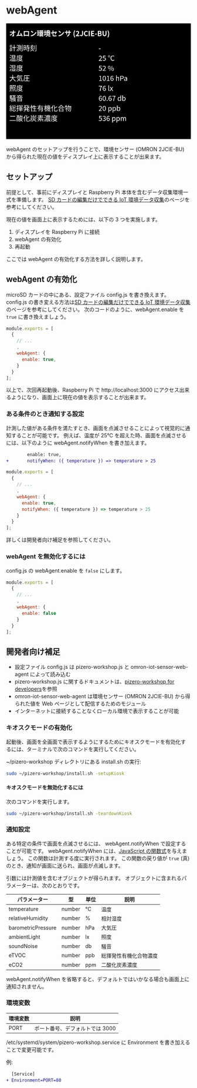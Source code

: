 # webAgent

![画面](../images/omron-iot-sensor-web-agent.png)

webAgent のセットアップを行うことで、環境センサー (OMRON 2JCIE-BU) から得られた現在の値をディスプレイ上に表示することが出来ます。

## セットアップ

前提として、事前にディスプレイと Raspberry Pi 本体を含むデータ収集環境一式を準備します。
[SD カードの編集だけでできる IoT 環境データ収集](../Workshop)のページを参考にしてください。

現在の値を画面上に表示するためには、以下の 3 つを実施します。

1. ディスプレイを Raspberry Pi に接続
2. webAgent の有効化
3. 再起動

ここでは webAgent の有効化する方法を詳しく説明します。

## webAgent の有効化

microSD カードの中にある、設定ファイル config.js を書き換えます。
config.js の書き変える方法は[SD カードの編集だけでできる IoT 環境データ収集](../Workshop)のページを参考にしてください。
次のコードのように、webAgent.enable を `true` に書き換えましょう。

```js
module.exports = [
  {
    // ...
    ,
    webAgent: {
      enable: true,
    }
  }
];
```

以上で、次回再起動後、Raspberry Pi で http://localhost:3000 にアクセス出来るようになり、画面上に現在の値を表示することが出来ます。

### ある条件のとき通知する設定

計測した値がある条件を満たすとき、画面を点滅させることによって視覚的に通知することが可能です。
例えば、温度が 25℃ を超えた時、画面を点滅させるには、以下のように webAgent.notifyWhen を書き加えます。

```diff
        enable: true,
+       notifyWhen: ({ temperature }) => temperature > 25
```

```js
module.exports = [
  {
    // ...
    ,
    webAgent: {
      enable: true,
      notifyWhen: ({ temperature }) => temperature > 25
    }
  }
];
```

詳しくは開発者向け補足を参照してください。

### webAgent を無効化するには

config.js の webAgent.enable を `false` にします。

```js
module.exports = [
  {
    // ...
    ,
    webAgent: {
      enable: false
    }
  }
];
```

## 開発者向け補足

- 設定ファイル config.js は pizero-workshop.js と omron-iot-sensor-web-agent によって読み込む
- pizero-workshop.js に関するドキュメントは、[pizero-workshop for developers](pizero-workshopForDevelopers)を参照
- omron-iot-sensor-web-agent は環境センサー (OMRON 2JCIE-BU) から得られた値を Web ページとして配信するためのモジュール
- インターネットに接続することなくローカル環境で表示することが可能

### キオスクモードの有効化

起動後、画面を全画面で表示するようにするためにキオスクモードを有効化するには、ターミナルで次のコマンドを実行してください。

~/pizero-workshop ディレクトリにある install.sh の実行:

```sh
sudo ~/pizero-workshop/install.sh -setupKiosk
```

#### キオスクモードを無効化するには

次のコマンドを実行します。

```sh
sudo ~/pizero-workshop/install.sh -teardownKiosk
```

### 通知設定

ある特定の条件で画面を点滅させるには、 webAgent.notifyWhen で設定することが可能です。
webAgent.notifyWhen には、[JavaScript の関数式](https://developer.mozilla.org/ja/docs/Web/JavaScript/Reference/Functions/Arrow_functions)を与えましょう。
この関数は計測する度に実行されます。
この関数の戻り値が `true` (真) のとき、通知が画面に送られ、画面が点滅します。

引数には計測値を含むオブジェクトが得られます。
オブジェクトに含まれるパラメーターは、次のとおりです。

| パラメーター       | 型     | 単位 | 説明                   |
| ------------------ | ------ | ---- | ---------------------- |
| temperature        | number | ℃    | 温度                   |
| relativeHumidity   | number | %    | 相対湿度               |
| barometricPressure | number | hPa  | 大気圧                 |
| ambientLight       | number | lx   | 照度                   |
| soundNoise         | number | db   | 騒音                   |
| eTVOC              | number | ppb  | 総揮発性有機化合物濃度 |
| eCO2               | number | ppm  | 二酸化炭素濃度         |

webAgent.notifyWhen を省略すると、デフォルトではいかなる場合も画面上に通知されません。

### 環境変数

| 環境変数 | 説明                            |
| -------- | ------------------------------- |
| PORT     | ポート番号、デフォルトでは 3000 |

/etc/systemd/system/pizero-workshop.service に Environment を書き加えることで変更可能です。

例:

```diff
  [Service]
+ Environment=PORT=80
```
